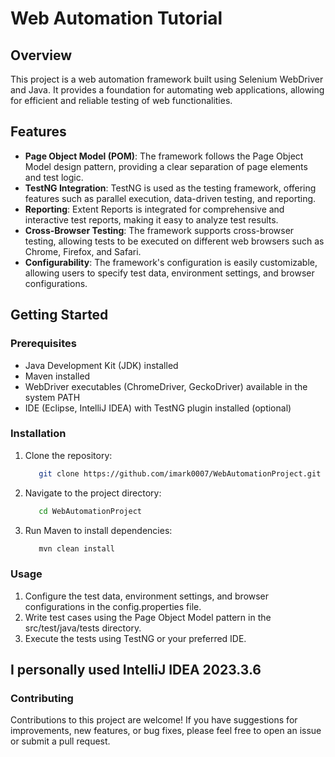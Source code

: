 # Web Automation Tutorial

## Overview

This project is a web automation framework built using Selenium WebDriver and Java. It provides a foundation for automating web applications, allowing for efficient and reliable testing of web functionalities.

## Features

- **Page Object Model (POM)**: The framework follows the Page Object Model design pattern, providing a clear separation of page elements and test logic.
- **TestNG Integration**: TestNG is used as the testing framework, offering features such as parallel execution, data-driven testing, and reporting.
- **Reporting**: Extent Reports is integrated for comprehensive and interactive test reports, making it easy to analyze test results.
- **Cross-Browser Testing**: The framework supports cross-browser testing, allowing tests to be executed on different web browsers such as Chrome, Firefox, and Safari.
- **Configurability**: The framework's configuration is easily customizable, allowing users to specify test data, environment settings, and browser configurations.

## Getting Started

### Prerequisites

- Java Development Kit (JDK) installed
- Maven installed
- WebDriver executables (ChromeDriver, GeckoDriver) available in the system PATH
- IDE (Eclipse, IntelliJ IDEA) with TestNG plugin installed (optional)

### Installation

1. Clone the repository:
    ```bash
       git clone https://github.com/imark0007/WebAutomationProject.git
2. Navigate to the project directory:
    ```bash
       cd WebAutomationProject
4. Run Maven to install dependencies:
    ```bash
       mvn clean install

### Usage
1. Configure the test data, environment settings, and browser configurations in the config.properties file.
2. Write test cases using the Page Object Model pattern in the src/test/java/tests directory.
3. Execute the tests using TestNG or your preferred IDE.

## I personally used IntelliJ IDEA 2023.3.6
   
### Contributing

Contributions to this project are welcome! If you have suggestions for improvements, new features, or bug fixes, please feel free to open an issue or submit a pull request.

